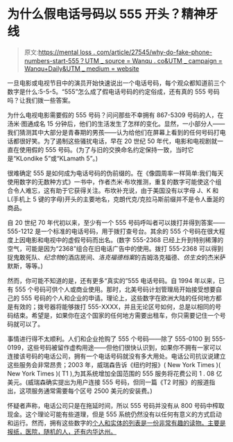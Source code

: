 # 为什么假电话号码以 555 开头？精神牙线

> 原文:[https://mental loss . com/article/27545/why-do-fake-phone-numbers-start-555？UTM _ source = Wanqu . co&UTM _ campaign = Wanqu+Daily&UTM _ medium = website](https://mentalfloss.com/article/27545/why-do-fake-phone-numbers-start-555?utm_source=wanqu.co&utm_campaign=Wanqu+Daily&utm_medium=website)



一旦电影或电视节目中的演员开始快速说出一个电话号码，每个观众都知道前三个数字是什么:5-5-5。“555”怎么成了假电话号码的约定俗成，还有真的 555 号码吗？让我们拨一些答案。

为什么电视电影需要假的 555 号码？问问那些不幸拥有 867-5309 号码的人，在汤米·图通成名 15 分钟后，他们的生活发生了怎样的变化。显然，一小部分人——我们猜测其中大部分是青春期的男孩——认为给他们在屏幕上看到的任何号码打电话都很好笑。为了遏制这些骚扰电话，早在 20 世纪 50 年代，电影和电视剧就一直在使用假的 555 号码。(为了与旧的交换命名约定保持一致，当时它是“KLondike 5”或“KLamath 5”。)

很难确定 555 是如何成为电话号码的伪前缀的。在《像圆周率一样简单:我们每天使用数字的无数种方式》一书中，作者杰米·布坎推测，重复的数字可能使这个组合令人难忘，这有助于它获得关注。布坎补充说，由于美国没有以字母 J、K 和 L(手机上 5 键的字母)开头的主要地名，克朗代克/克拉马斯前缀并不是令人垂涎的商品。

自 20 世纪 70 年代初以来，至少有一个 555 号码呼叫者可以拨打并得到答案——555-1212 是一个标准的电话号码，用于拨打查号台。其余的 555 个号码在很大程度上因电影和电视中的虚假号码而出名。(数字 555-2368 已经上升到特别稀薄的空气，可能是因为“2368”组合在旧电话广告中的使用。拨打 555-2368 可以得到捉鬼敢死队、*纪念物*的酒店房间、*洛克福德档案*的吉姆洛克福德、*仿生女*的杰米萨默斯，等等。)

然而，你可能不知道的是，还有更多“真实的”555 电话号码。自 1994 年以来，已有 555 个号码可供个人或商业使用。那时，北美号码计划管理局开始接受想要自己的 555 号码的个人和企业的申请。理论上，这些数字在欧洲大陆的任何地方都是有效的；拨号器将能够拨打 555-XXXX，并且无论区号如何，总是以相同的号码结束。希望是，如果你在这个国家的任何地方需要出租车，你只需要记住一个号码就可以了。

事情进行得不太顺利。人们和企业抢购了 555 个号码——除了 555-0100 到 555-0199，这些号码被留作虚构用途——但他们很快认识到，如果你不拥有一家可以连接该号码的电话公司，拥有一个电话号码就没有多大用处。电话公司抗议说建立这些服务会非常昂贵；2003 年，威瑞森告诉《纽约时报》( New York Times )( New York Times )( T1 ),为其系统增加全国范围的 555 服务将花费公司 1 . 08 亿美元。(威瑞森确实提出为用户连接 555 号码，但同一篇《T2 时报》的报道指出，这项服务通常需要每个区号 2500 美元的安装费。)

怀疑者声称，电话公司只是在拖延时间，所以 555 号码并没有从 800 号码中榨取现金。这个理论可能有些道理，但是 555 系统仍然没有以任何有意义的方式启动和运行。然而，拥有这些数字的[个人和实体的列表是一份非常有趣的读物。主要是报纸，医院，随机的人，还有内华达州。](http://www.nanpa.com/nas/public/form555MasterReport.do?method=display555MasterReport)

